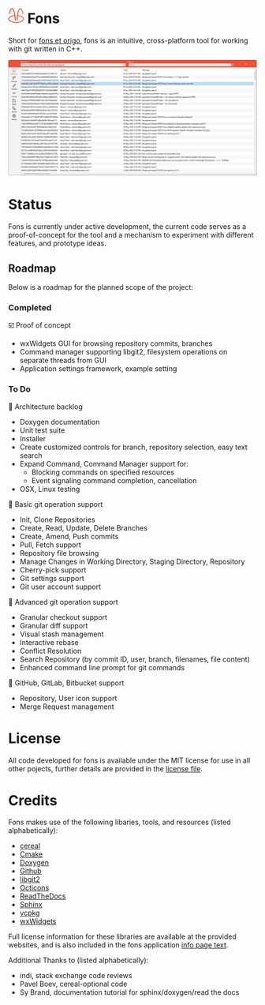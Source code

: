 ﻿# <img src="Logo_32.png"> Fons
Short for [fons et origo](https://en.wikipedia.org/wiki/Fons_et_origo), fons is an intuitive, cross-platform tool for working with git written in C++.

<img src="screenshots/repo_context.png">

# Status

Fons is currently under active development, the current code serves as a proof-of-concept for the tool and a mechanism to experiment with different features, and prototype ideas.

## Roadmap

Below is a roadmap for the planned scope of the project:

### Completed

☑️ Proof of concept

* wxWidgets GUI for browsing repository commits, branches
* Command manager supporting libgit2, filesystem operations on separate threads from GUI
* Application settings framework, example setting

### To Do

🔲 Architecture backlog

* Doxygen documentation
* Unit test suite
* Installer
* Create customized controls for branch, repository selection, easy text search
* Expand Command, Command Manager support for:
    * Blocking commands on specified resources
    * Event signaling command completion, cancellation
* OSX, Linux testing

🔲 Basic git operation support

* Init, Clone Repositories
* Create, Read, Update, Delete Branches
* Create, Amend, Push commits
* Pull, Fetch support
* Repository file browsing
* Manage Changes in Working Directory, Staging Directory, Repository
* Cherry-pick support
* Git settings support
* Git user account support

🔲 Advanced git operation support

* Granular checkout support
* Granular diff support
* Visual stash management
* Interactive rebase
* Conflict Resolution
* Search Repository (by commit ID, user, branch, filenames, file content)
* Enhanced command line prompt for git commands

🔲 GitHub, GitLab, Bitbucket support

* Repository, User icon support
* Merge Request management

# License

All code developed for fons is available under the MIT license for use in all other pojects, further details are provided in the [license file](license.md).

# Credits

Fons makes use of the following libaries, tools, and resources (listed alphabetically):

* [cereal](https://uscilab.github.io/cereal/)
* [Cmake](https://cmake.org/)
* [Doxygen](https://doxygen.nl/)
* [Github](https://github.com/)
* [libgit2](https://libgit2.org/)
* [Octicons](https://github.com/primer/octicons)
* [ReadTheDocs](https://readthedocs.org/)
* [Sphinx](https://www.sphinx-doc.org/)
* [vcpkg](https://vcpkg.io/en/index.html)
* [wxWidgets](https://www.wxwidgets.org/)

Full license information for these libraries are available at the provided websites, and is also included in the fons application [info page text](gui/license_notices.txt).

Additional Thanks to (listed alphabetically):

* indi, stack exchange code reviews
* Pavel Boev, cereal-optional code
* Sy Brand, documentation tutorial for sphinx/doxygen/read the docs